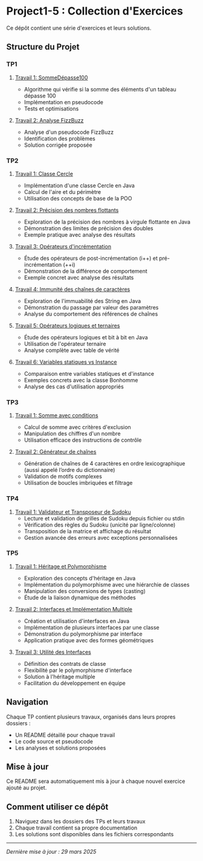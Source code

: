# Project1-5 : Collection d'Exercices

Ce dépôt contient une série d'exercices et leurs solutions.

## Structure du Projet

### TP1
1. [Travail 1: SommeDépasse100](./TP1/Travail1/README.md)
   - Algorithme qui vérifie si la somme des éléments d'un tableau dépasse 100
   - Implémentation en pseudocode
   - Tests et optimisations

2. [Travail 2: Analyse FizzBuzz](./TP1/Travail2/README.md)
   - Analyse d'un pseudocode FizzBuzz
   - Identification des problèmes
   - Solution corrigée proposée

### TP2
1. [Travail 1: Classe Cercle](./TP2/Travail1/README.md)
   - Implémentation d'une classe Cercle en Java
   - Calcul de l'aire et du périmètre
   - Utilisation des concepts de base de la POO

2. [Travail 2: Précision des nombres flottants](./TP2/Travail2/README.md)
   - Exploration de la précision des nombres à virgule flottante en Java
   - Démonstration des limites de précision des doubles
   - Exemple pratique avec analyse des résultats

3. [Travail 3: Opérateurs d'incrémentation](./TP2/Travail3/README.md)
   - Étude des opérateurs de post-incrémentation (i++) et pré-incrémentation (++i)
   - Démonstration de la différence de comportement
   - Exemple concret avec analyse des résultats

4. [Travail 4: Immunité des chaînes de caractères](./TP2/Travail4/README.md)
   - Exploration de l'immuabilité des String en Java
   - Démonstration du passage par valeur des paramètres
   - Analyse du comportement des références de chaînes

5. [Travail 5: Opérateurs logiques et ternaires](./TP2/Travail5/README.md)
   - Étude des opérateurs logiques et bit à bit en Java
   - Utilisation de l'opérateur ternaire
   - Analyse complète avec table de vérité

6. [Travail 6: Variables statiques vs Instance](./TP2/Travail6/README.md)
   - Comparaison entre variables statiques et d'instance
   - Exemples concrets avec la classe Bonhomme
   - Analyse des cas d'utilisation appropriés

### TP3
1. [Travail 1: Somme avec conditions](./TP3/Travail1/README.md)
   - Calcul de somme avec critères d'exclusion
   - Manipulation des chiffres d'un nombre
   - Utilisation efficace des instructions de contrôle

2. [Travail 2: Générateur de chaînes](./TP3/Travail2/README.md)
   - Génération de chaînes de 4 caractères en ordre lexicographique (aussi appelé l’ordre du dictionnaire)
   - Validation de motifs complexes
   - Utilisation de boucles imbriquées et filtrage

### TP4
1. [Travail 1: Validateur et Transposeur de Sudoku](./TP4/README.md)
   - Lecture et validation de grilles de Sudoku depuis fichier ou stdin
   - Vérification des règles du Sudoku (unicité par ligne/colonne)
   - Transposition de la matrice et affichage du résultat
   - Gestion avancée des erreurs avec exceptions personnalisées

### TP5
1. [Travail 1: Héritage et Polymorphisme](./TP5/Travail1/README.md)
   - Exploration des concepts d'héritage en Java
   - Implémentation du polymorphisme avec une hiérarchie de classes
   - Manipulation des conversions de types (casting)
   - Étude de la liaison dynamique des méthodes

2. [Travail 2: Interfaces et Implémentation Multiple](./TP5/Travail2/README.md)
   - Création et utilisation d'interfaces en Java
   - Implémentation de plusieurs interfaces par une classe
   - Démonstration du polymorphisme par interface
   - Application pratique avec des formes géométriques

3. [Travail 3: Utilité des Interfaces](./TP5/Travail3/README.md)
   - Définition des contrats de classe
   - Flexibilité par le polymorphisme d'interface
   - Solution à l'héritage multiple
   - Facilitation du développement en équipe

## Navigation

Chaque TP contient plusieurs travaux, organisés dans leurs propres dossiers :
- Un README détaillé pour chaque travail
- Le code source et pseudocode
- Les analyses et solutions proposées

## Mise à jour

Ce README sera automatiquement mis à jour à chaque nouvel exercice ajouté au projet.

## Comment utiliser ce dépôt

1. Naviguez dans les dossiers des TPs et leurs travaux
2. Chaque travail contient sa propre documentation
3. Les solutions sont disponibles dans les fichiers correspondants

---
*Dernière mise à jour : 29 mars 2025*
